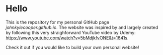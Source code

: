 # Hello
This is the repository for my personal GitHub page *johnkylecooper.github.io*. The website was inspired by and largely created by following this very straighforward YouTube video by Udemy: https://www.youtube.com/watch?v=5bMdjkfvONE&t=1641s.

Check it out if you would like to build your own personal website!
